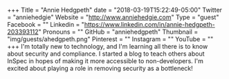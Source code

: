 +++
Title = "Annie Hedgpeth"
date = "2018-03-19T15:22:49-05:00"
Twitter = "anniehedgie"
Website = "http://www.anniehedgie.com"
Type = "guest"
Facebook = ""
Linkedin = "https://www.linkedin.com/in/annie-hedgpeth-203393112"
Pronouns = ""
GitHub = "anniehedgpeth"
Thumbnail = "img/guests/ahedgpeth.png"
Pinterest = ""
Instagram = ""
YouTube = ""
+++
I'm totally new to technology, and I'm learning all there is to know about security and compliance. I started a blog to teach others about InSpec in hopes of making it more accessible to non-developers. I'm excited about playing a role in removing security as a bottleneck!
